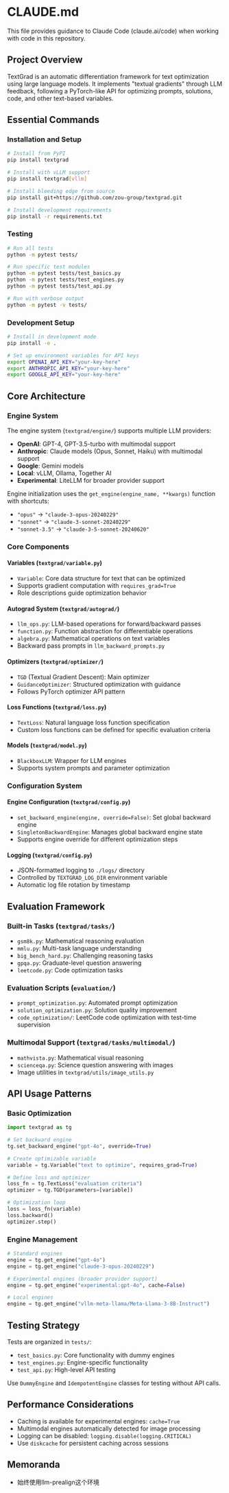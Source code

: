 # CLAUDE.md

This file provides guidance to Claude Code (claude.ai/code) when working with code in this repository.

## Project Overview

TextGrad is an automatic differentiation framework for text optimization using large language models. It implements "textual gradients" through LLM feedback, following a PyTorch-like API for optimizing prompts, solutions, code, and other text-based variables.

## Essential Commands

### Installation and Setup
```bash
# Install from PyPI
pip install textgrad

# Install with vLLM support
pip install textgrad[vllm]

# Install bleeding edge from source
pip install git+https://github.com/zou-group/textgrad.git

# Install development requirements
pip install -r requirements.txt
```

### Testing
```bash
# Run all tests
python -m pytest tests/

# Run specific test modules
python -m pytest tests/test_basics.py
python -m pytest tests/test_engines.py
python -m pytest tests/test_api.py

# Run with verbose output
python -m pytest -v tests/
```

### Development Setup
```bash
# Install in development mode
pip install -e .

# Set up environment variables for API keys
export OPENAI_API_KEY="your-key-here"
export ANTHROPIC_API_KEY="your-key-here"
export GOOGLE_API_KEY="your-key-here"
```

## Core Architecture

### Engine System
The engine system (`textgrad/engine/`) supports multiple LLM providers:
- **OpenAI**: GPT-4, GPT-3.5-turbo with multimodal support
- **Anthropic**: Claude models (Opus, Sonnet, Haiku) with multimodal support
- **Google**: Gemini models
- **Local**: vLLM, Ollama, Together AI
- **Experimental**: LiteLLM for broader provider support

Engine initialization uses the `get_engine(engine_name, **kwargs)` function with shortcuts:
- `"opus"` → `"claude-3-opus-20240229"`
- `"sonnet"` → `"claude-3-sonnet-20240229"`
- `"sonnet-3.5"` → `"claude-3-5-sonnet-20240620"`

### Core Components

#### Variables (`textgrad/variable.py`)
- `Variable`: Core data structure for text that can be optimized
- Supports gradient computation with `requires_grad=True`
- Role descriptions guide optimization behavior

#### Autograd System (`textgrad/autograd/`)
- `llm_ops.py`: LLM-based operations for forward/backward passes
- `function.py`: Function abstraction for differentiable operations
- `algebra.py`: Mathematical operations on text variables
- Backward pass prompts in `llm_backward_prompts.py`

#### Optimizers (`textgrad/optimizer/`)
- `TGD` (Textual Gradient Descent): Main optimizer
- `GuidanceOptimizer`: Structured optimization with guidance
- Follows PyTorch optimizer API pattern

#### Loss Functions (`textgrad/loss.py`)
- `TextLoss`: Natural language loss function specification
- Custom loss functions can be defined for specific evaluation criteria

#### Models (`textgrad/model.py`)
- `BlackboxLLM`: Wrapper for LLM engines
- Supports system prompts and parameter optimization

### Configuration System

#### Engine Configuration (`textgrad/config.py`)
- `set_backward_engine(engine, override=False)`: Set global backward engine
- `SingletonBackwardEngine`: Manages global backward engine state
- Supports engine override for different optimization steps

#### Logging (`textgrad/config.py`)
- JSON-formatted logging to `./logs/` directory
- Controlled by `TEXTGRAD_LOG_DIR` environment variable
- Automatic log file rotation by timestamp

## Evaluation Framework

### Built-in Tasks (`textgrad/tasks/`)
- `gsm8k.py`: Mathematical reasoning evaluation
- `mmlu.py`: Multi-task language understanding
- `big_bench_hard.py`: Challenging reasoning tasks
- `gpqa.py`: Graduate-level question answering
- `leetcode.py`: Code optimization tasks

### Evaluation Scripts (`evaluation/`)
- `prompt_optimization.py`: Automated prompt optimization
- `solution_optimization.py`: Solution quality improvement
- `code_optimization/`: LeetCode code optimization with test-time supervision

### Multimodal Support (`textgrad/tasks/multimodal/`)
- `mathvista.py`: Mathematical visual reasoning
- `scienceqa.py`: Science question answering with images
- Image utilities in `textgrad/utils/image_utils.py`

## API Usage Patterns

### Basic Optimization
```python
import textgrad as tg

# Set backward engine
tg.set_backward_engine("gpt-4o", override=True)

# Create optimizable variable
variable = tg.Variable("text to optimize", requires_grad=True)

# Define loss and optimizer
loss_fn = tg.TextLoss("evaluation criteria")
optimizer = tg.TGD(parameters=[variable])

# Optimization loop
loss = loss_fn(variable)
loss.backward()
optimizer.step()
```

### Engine Management
```python
# Standard engines
engine = tg.get_engine("gpt-4o")
engine = tg.get_engine("claude-3-opus-20240229")

# Experimental engines (broader provider support)
engine = tg.get_engine("experimental:gpt-4o", cache=False)

# Local engines
engine = tg.get_engine("vllm-meta-llama/Meta-Llama-3-8B-Instruct")
```

## Testing Strategy

Tests are organized in `tests/`:
- `test_basics.py`: Core functionality with dummy engines
- `test_engines.py`: Engine-specific functionality
- `test_api.py`: High-level API testing

Use `DummyEngine` and `IdempotentEngine` classes for testing without API calls.

## Performance Considerations

- Caching is available for experimental engines: `cache=True`
- Multimodal engines automatically detected for image processing
- Logging can be disabled: `logging.disable(logging.CRITICAL)`
- Use `diskcache` for persistent caching across sessions

## Memoranda

- 始终使用llm-prealign这个环境
